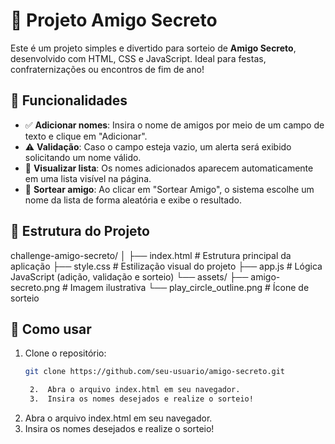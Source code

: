 # 🎁 Projeto Amigo Secreto

Este é um projeto simples e divertido para sorteio de **Amigo Secreto**, desenvolvido com HTML, CSS e JavaScript. Ideal para festas, confraternizações ou encontros de fim de ano!

## 📌 Funcionalidades

- ✅ **Adicionar nomes**: Insira o nome de amigos por meio de um campo de texto e clique em "Adicionar".
- ⚠️ **Validação**: Caso o campo esteja vazio, um alerta será exibido solicitando um nome válido.
- 👥 **Visualizar lista**: Os nomes adicionados aparecem automaticamente em uma lista visível na página.
- 🎲 **Sortear amigo**: Ao clicar em "Sortear Amigo", o sistema escolhe um nome da lista de forma aleatória e exibe o resultado.

## 📂 Estrutura do Projeto
challenge-amigo-secreto/
│
├── index.html          # Estrutura principal da aplicação
├── style.css           # Estilização visual do projeto
├── app.js              # Lógica JavaScript (adição, validação e sorteio)
└── assets/
├── amigo-secreto.png           # Imagem ilustrativa
└── play_circle_outline.png     # Ícone de sorteio

## 🚀 Como usar

1. Clone o repositório:
   ```bash
   git clone https://github.com/seu-usuario/amigo-secreto.git

	2.	Abra o arquivo index.html em seu navegador.
	3.	Insira os nomes desejados e realize o sorteio!

2.	Abra o arquivo index.html em seu navegador.
3.	Insira os nomes desejados e realize o sorteio!
